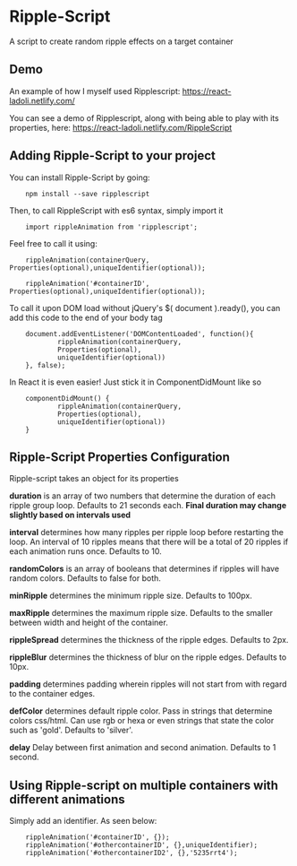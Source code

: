 # Ripple-Script
A script to create random ripple effects on a target container


## Demo

An example of how I myself used Ripplescript: https://react-ladoli.netlify.com/

You can see a demo of Ripplescript, along with being able to play with its properties, here: https://react-ladoli.netlify.com/RippleScript

## Adding Ripple-Script to your project

You can install Ripple-Script by going:

        npm install --save ripplescript

Then, to call RippleScript with es6 syntax, simply import it

        import rippleAnimation from 'ripplescript';

Feel free to call it using:

        rippleAnimation(containerQuery, Properties(optional),uniqueIdentifier(optional));

        rippleAnimation('#containerID', Properties(optional),uniqueIdentifier(optional));

To call it upon DOM load without jQuery's $( document ).ready(), you can add this code to the end of your body tag

        document.addEventListener('DOMContentLoaded', function(){ 
                rippleAnimation(containerQuery, 
                Properties(optional),
                uniqueIdentifier(optional))
        }, false);

In React it is even easier! Just stick it in ComponentDidMount like so

        componentDidMount() {
                rippleAnimation(containerQuery, 
                Properties(optional),
                uniqueIdentifier(optional))
        }

## Ripple-Script Properties Configuration

Ripple-script takes an object for its properties

**duration** is an array of two numbers that determine the duration of each ripple group loop. Defaults to 21 seconds each. **Final duration may change slightly based on intervals used**

**interval** determines how many ripples per ripple loop before restarting the loop. An interval of 10 ripples means that there will be a total of 20 ripples if each animation runs once. Defaults to 10.

**randomColors** is an array of booleans that determines if ripples will have random colors. Defaults to false for both.

**minRipple** determines the minimum ripple size. Defaults to 100px.

**maxRipple** determines the maximum ripple size. Defaults to the smaller between width and height of the container.

**rippleSpread** determines the thickness of the ripple edges. Defaults to 2px.

**rippleBlur** determines the thickness of blur on the ripple edges. Defaults to 10px.

**padding** determines padding wherein ripples will not start from with regard to the container edges.

**defColor** determines default ripple color. Pass in strings that determine colors  css/html. Can use rgb or hexa or even strings that state the color such as 'gold'. Defaults to 'silver'.

**delay** Delay between first animation and second animation. Defaults to 1 second.

## Using Ripple-script on multiple containers with different animations

Simply add an identifier. As seen below:

        rippleAnimation('#containerID', {});
        rippleAnimation('#othercontainerID', {},uniqueIdentifier);
        rippleAnimation('#othercontainerID2', {},'5235rrt4');

